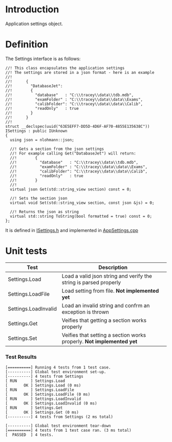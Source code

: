 # Introduction

Application settings object.

# Definition

The Settings interface is as follows:

```
//! This class encapsulates the application settings
//! The settings are stored in a json format - here is an example
//!
//!      {
//!        "DatabaseJet":
//!        {
//!          "database"   : "C:\\tracey\\data\\tdb.mdb",
//!          "examFolder" : "C:\\tracey\\data\\data\\Exams",
//!          "calibFolder": "C:\\tracey\\data\\data\\Calib",
//!          "readOnly"   : true
//!        }
//!      }
//!
struct __declspec(uuid("63E5EFF7-DD5D-4D6F-AF70-4855E135638C")) ISettings : public IUnknown
{
  using json = nlohmann::json;

  //! Gets a section from the json settings
  //! For example calling Get("DatabaseJet") will return:
  //!        {
  //!          "database"   : "C:\\tracey\\data\\tdb.mdb",
  //!          "examFolder" : "C:\\tracey\\data\\data\\Exams",
  //!          "calibFolder": "C:\\tracey\\data\\data\\Calib",
  //!          "readOnly"   : true
  //!        }
  //!
  virtual json Get(std::string_view section) const = 0;

  //! Sets the section json
  virtual void Set(std::string_view section, const json &js) = 0;

  //! Returns the json as string
  virtual std::string ToString(bool formatted = true) const = 0;
};
```

It is defined in [ISettings.h](../../libs/CommonLib/ISettings.h)
and implemented in [AppSettings.cpp](../../libs/CommonLib/AppSettings.cpp)

# Unit tests

Test | Description
-----|------------
Settings.Load | Load a valid json string and verify the string is parsed properly
Settings.LoadFile | Load setting from file. __Not implemented yet__
Settings.LoadInvalid | Load an invalid string and confrm an exception is thrown
Settings.Get | Veifies that getting a section works properly
Settings.Set | Veifies that setting a section works properly. __Not implemented yet__

### Test Results

```
[==========] Running 4 tests from 1 test case.
[----------] Global test environment set-up.
[----------] 4 tests from Settings
[ RUN      ] Settings.Load
[       OK ] Settings.Load (0 ms)
[ RUN      ] Settings.LoadFile
[       OK ] Settings.LoadFile (0 ms)
[ RUN      ] Settings.LoadInvalid
[       OK ] Settings.LoadInvalid (0 ms)
[ RUN      ] Settings.Get
[       OK ] Settings.Get (0 ms)
[----------] 4 tests from Settings (2 ms total)

[----------] Global test environment tear-down
[==========] 4 tests from 1 test case ran. (3 ms total)
[  PASSED  ] 4 tests.
```